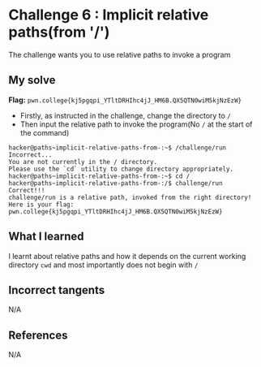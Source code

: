 # Challenge 6 : Implicit relative paths(from '/')
The challenge wants you to use relative paths to invoke a program

## My solve
**Flag:** `pwn.college{kj5pgqpi_YTltDRHIhc4jJ_HM6B.QX5QTN0wiM5kjNzEzW}`

- Firstly, as instructed in the challenge, change the directory to `/`
- Then input the relative path to invoke the program(No `/` at the start of the command)
```
hacker@paths~implicit-relative-paths-from-:~$ /challenge/run
Incorrect...
You are not currently in the / directory.
Please use the `cd` utility to change directory appropriately.
hacker@paths~implicit-relative-paths-from-:~$ cd /
hacker@paths~implicit-relative-paths-from-:/$ challenge/run
Correct!!!
challenge/run is a relative path, invoked from the right directory!
Here is your flag:
pwn.college{kj5pgqpi_YTltDRHIhc4jJ_HM6B.QX5QTN0wiM5kjNzEzW}
```

## What I learned 
I learnt about relative paths and how it depends on the current working directory `cwd` and most importantly does not begin with `/` 

## Incorrect tangents 
N/A

## References 
N/A
